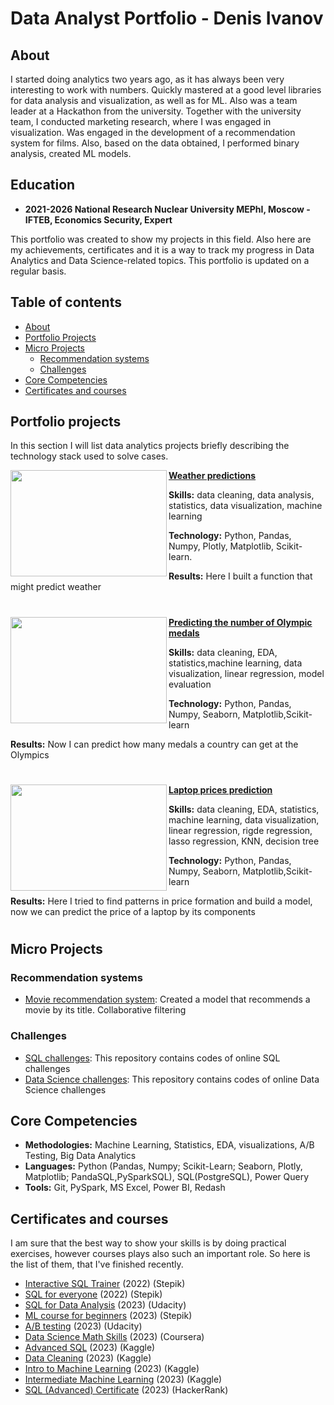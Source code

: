 # Data Analyst Portfolio - Denis Ivanov

## About
I started doing analytics two years ago, as it has always been very interesting to work with numbers. Quickly mastered at a good level libraries for data analysis and visualization, as well as for ML. Also was a team leader at a Hackathon from the university. Together with the university team, I conducted marketing research, where I was engaged in visualization. Was engaged in the development of a recommendation system for films. Also, based on the data obtained, I performed binary analysis, created ML models.

## Education
- **2021-2026 National Research Nuclear University MEPhI, Moscow - IFTEB, Economics Security, Expert**




This portfolio was created to show my projects in this field. Also here are my achievements, certificates and it is a way to track my progress in Data Analytics and Data Science-related topics. This portfolio is updated on a regular basis.


## Table of contents
- [About](#about)
- [Portfolio Projects](#portfolio-projects)
- [Micro Projects](#micro-projects)
	+ [Recommendation systems](#recommendation-systems)
	+ [Challenges](#challenges)	
- [Core Competencies](#core-competencies)
- [Certificates and courses](#certificates-and-courses)



## Portfolio projects
In this section I will list data analytics projects briefly describing the technology stack used to solve cases.

<img align="left" width="250" height="170" src="https://backpackerpanda.com/wp-content/uploads/2022/06/1551969983_42850.jpg"> **[Weather predictions](https://github.com/densivanov/data_analytics_projects/tree/main/weather_pred_project)**

**Skills:** data cleaning, data analysis, statistics, data visualization, machine learning


**Technology:** Python, Pandas, Numpy, Plotly, Matplotlib, Scikit-learn.


**Results:** Here I built a function that might predict weather  



#


<img align="left" width="250" height="170" src="https://www.stirworld.com/images/see/215_Tokyo2020MedalDesign_1.jpg?37"> **[Predicting the number of Olympic medals](https://github.com/densivanov/data_analytics_projects/tree/main/olympic_pred_project)**

**Skills:** data cleaning, EDA, statistics,machine learning, data visualization, linear regression, model evaluation 


**Technology:** Python, Pandas, Numpy, Seaborn, Matplotlib,Scikit-learn


**Results:** Now I can predict how many medals a country can get at the Olympics


#

<img align="left" width="250" height="170" src="https://i.pinimg.com/originals/4d/9d/db/4d9ddb10038ca5ac58aaeae58dbc883b.jpg"> **[Laptop prices prediction](https://github.com/densivanov/data_analytics_projects/tree/main/laptop_prediction_project)**

**Skills:** data cleaning, EDA, statistics, machine learning, data visualization, linear regression, rigde regression, lasso regression, KNN, decision tree


**Technology:** Python, Pandas, Numpy, Seaborn, Matplotlib,Scikit-learn


**Results:** Here I tried to find patterns in price formation and build a model, now we can predict the price of a laptop by its components


#


## Micro Projects

### Recommendation systems
* [Movie recommendation system](https://github.com/densivanov/data_analytics_projects/tree/main/movie_rec_project): Created a model that recommends a movie by its title. Collaborative filtering


### Challenges
* [SQL challenges](https://github.com/deNzik3/SQL): This repository contains codes of online SQL challenges
* [Data Science challenges](https://github.com/deNzik3/Data-Science): This repository contains codes of online Data Science challenges





## Core Competencies
- **Methodologies:** Machine Learning, Statistics, EDA, visualizations, A/B Testing, Big Data Analytics
- **Languages:** Python (Pandas, Numpy; Scikit-Learn; Seaborn, Plotly, Matplotlib; PandaSQL,PySparkSQL), SQL(PostgreSQL), Power Query
- **Tools:** Git, PySpark, MS Excel, Power BI, Redash


















## Certificates and courses

I am sure that the best way to show your skills is by doing practical exercises, however courses plays also such an important role. So here is the list of them, that I've finished recently.

* [Interactive SQL Trainer](https://stepik.org/cert/1959546) (2022) (Stepik)
* [SQL for everyone](https://stepik.org/cert/1574139) (2022) (Stepik)
* [SQL for Data Analysis](https://disk.yandex.ru/i/AX2bJUKksYDbDg) (2023) (Udacity)
* [ML course for beginners](https://disk.yandex.ru/i/Sv_3XgOED6D1Ig) (2023) (Stepik)
* [A/B testing](https://learn.udacity.com/courses/ud257) (2023) (Udacity)
* [Data Science Math Skills](https://www.coursera.org/learn/datasciencemathskills?action=enroll&courseSlug=datasciencemathskills&showOnboardingModal=check#modules) (2023) (Coursera)
* [Advanced SQL](https://www.kaggle.com/learn/certification/denzik228/advanced-sql) (2023) (Kaggle)
* [Data Cleaning](https://www.kaggle.com/learn/certification/denzik228/data-cleaning) (2023) (Kaggle)
* [Intro to Machine Learning](https://www.kaggle.com/learn/intro-to-machine-learning) (2023) (Kaggle)
* [Intermediate Machine Learning](https://www.kaggle.com/learn/intermediate-machine-learning) (2023) (Kaggle)
* [SQL (Advanced) Certificate](https://www.hackerrank.com/certificates/5bdb9499cdc6) (2023) (HackerRank)




